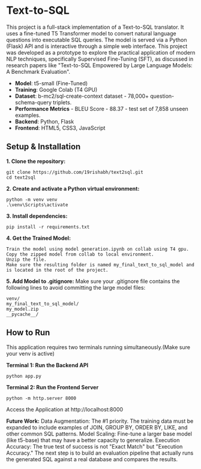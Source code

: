 # Text-to-SQL 

This project is a full-stack implementation of a Text-to-SQL translator. It uses a fine-tuned T5 Transformer model to convert natural language questions into executable SQL queries. The model is served via a Python (Flask) API and is interactive through a simple web interface.
This project was developed as a prototype to explore the practical application of modern NLP techniques, specifically Supervised Fine-Tuning (SFT), as discussed in research papers like "Text-to-SQL Empowered by Large Language Models: A Benchmark Evaluation".

- **Model**: t5-small (Fine-Tuned)
- **Training**: Google Colab (T4 GPU)
- **Dataset**: b-mc2/sql-create-context dataset - 78,000+ question-schema-query triplets.
- **Performance Metrics** - BLEU Score - 88.37 - test set of 7,858 unseen examples.
- **Backend**: Python, Flask
- **Frontend**: HTML5, CSS3, JavaScript

## Setup & Installation

**1. Clone the repository:**
```
git clone https://github.com/19rishabh/text2sql.git
cd text2sql
```
**2. Create and activate a Python virtual environment:**
```
python -m venv venv
.\venv\Scripts\activate
```
**3. Install dependencies:**
```
pip install -r requirements.txt
```
**4. Get the Trained Model:**
```
Train the model using model generation.ipynb on collab using T4 gpu.
Copy the zipped model from collab to local environment.
Unzip the file.
Make sure the resulting folder is named my_final_text_to_sql_model and is located in the root of the project.
```
**5. Add Model to .gitignore:**
Make sure your .gitignore file contains the following lines to avoid committing the large model files:
```
venv/
my_final_text_to_sql_model/
my_model.zip
__pycache__/
```

## How to Run
This application requires two terminals running simultaneously.(Make sure your venv is active)

**Terminal 1: Run the Backend API**
```
python app.py
```
**Terminal 2: Run the Frontend Server**
```
python -m http.server 8000
```
Access the Application at http://localhost:8000

**Future Work:**
Data Augmentation: The #1 priority. The training data must be expanded to include examples of JOIN, GROUP BY, ORDER BY, LIKE, and other common SQL patterns.
Model Scaling: Fine-tune a larger base model (like t5-base) that may have a better capacity to generalize.
Execution Accuracy: The true test of success is not "Exact Match" but "Execution Accuracy." The next step is to build an evaluation pipeline that actually runs the generated SQL against a real database and compares the results.
